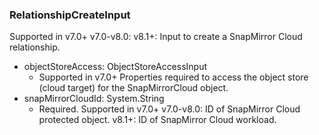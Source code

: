 ### RelationshipCreateInput
Supported in v7.0+
  v7.0-v8.0: 
  v8.1+: Input to create a SnapMirror Cloud relationship.

- objectStoreAccess: ObjectStoreAccessInput
  - Supported in v7.0+
      Properties required to access the object store (cloud target) for the SnapMirrorCloud object.
- snapMirrorCloudId: System.String
  - Required. Supported in v7.0+
      v7.0-v8.0: ID of SnapMirror Cloud protected object.
      v8.1+: ID of SnapMirror Cloud workload.
